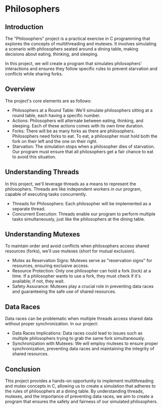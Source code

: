 # Philosophers
## Introduction
The "Philosophers" project is a practical exercise in C programming that explores the concepts of multithreading and mutexes. 
It involves simulating a scenario with philosophers seated around a dining table, making decisions about eating, thinking, and sleeping.

In this project, we will create a program that simulates philosophers' interactions and ensures they follow specific rules to 
prevent starvation and conflicts while sharing forks.

## Overview
The project's core elements are as follows:
- Philosophers at a Round Table: We'll simulate philosophers sitting at a round table, each having a specific number.
- Actions: Philosophers will alternate between eating, thinking, and sleeping. Each of these actions comes with its own time duration.
- Forks: There will be as many forks as there are philosophers. Philosophers need forks to eat. To eat, a philosopher must hold both the fork on their left and the one on their right.
- Starvation: The simulation stops when a philosopher dies of starvation. Our program must ensure that all philosophers get a fair chance to eat to avoid this situation.

## Understanding Threads
In this project, we'll leverage threads as a means to represent the philosophers. Threads are like independent workers in our program, 
capable of executing tasks concurrently.
- Threads for Philosophers: Each philosopher will be implemented as a separate thread.
- Concurrent Execution: Threads enable our program to perform multiple tasks simultaneously, just like the philosophers at the dining table.

## Understanding Mutexes
To maintain order and avoid conflicts when philosophers access shared resources (forks), we'll use mutexes (short for mutual exclusion).
- Mutex as Reservation Signs: Mutexes serve as "reservation signs" for resources, ensuring exclusive access.
- Resource Protection: Only one philosopher can hold a fork (lock) at a time. If a philosopher wants to use a fork, they must check if it's available; if not, they wait.
- Safety Assurance: Mutexes play a crucial role in preventing data races and guaranteeing the safe use of shared resources.

## Data Races
Data races can be problematic when multiple threads access shared data without proper synchronization. In our project:
- Data Races Implications: Data races could lead to issues such as multiple philosophers trying to grab the same fork simultaneously.
- Synchronization with Mutexes: We will employ mutexes to ensure proper synchronization, preventing data races and maintaining the integrity of shared resources.

## Conclusion
This project provides a hands-on opportunity to implement multithreading and mutex concepts in C, allowing us to create a simulation that adheres to the rules of philosophers at a dining table. By understanding threads, mutexes, and the importance of preventing data races, we aim to create a program that ensures the safety and fairness of our simulated philosophers.
